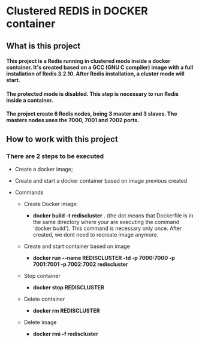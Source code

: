 # Clustered REDIS in DOCKER container

## What is this project

#### This project is a Redis running in clustered mode inside a docker container. It's created based on a GCC (GNU C compiler) image with a full installation of Redis 3.2.10. After Redis installation, a cluster mode will start. 
#### The protected mode is disabled. This step is necessary to run Redis inside a container.
#### The project create 6 Redis nodes, being 3 master and 3 slaves. The masters nodes uses the 7000, 7001 and 7002 ports.

## How to work with this project

### There are 2 steps to be executed
* Create a docker image;
* Create and start a docker container based on image previous created

* Commands
	
	* Create Docker image:
		* __docker build -t rediscluster .__ (the dot means that Dockerfile is in the same directory where your are executing the command 'docker build').
		This command is necessary only once. After created, we dont need to recreate image anymore.
	
	* Create and start container based on image
		* __docker run --name REDISCLUSTER -td -p 7000:7000 -p 7001:7001 -p 7002:7002 rediscluster__
	
	* Stop container
		* __docker stop REDISCLUSTER__
	
	* Delete container
		* __docker rm REDISCLUSTER__
	
	* Delete image
		* __docker rmi -f rediscluster__
